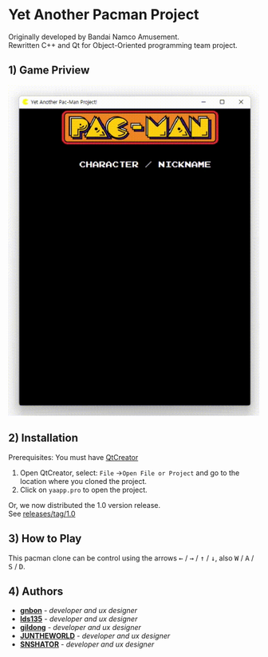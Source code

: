 # Yet Another Pacman Project

Originally developed by Bandai Namco Amusement.\
Rewritten C++ and Qt for Object-Oriented programming team project.

## 1) Game Priview

![](./demo.gif)

## 2) Installation

Prerequisites: You must have [QtCreator](https://www.qt.io/download)

1. Open QtCreator, select: `File` ->`Open File or Project` and go to the location where you cloned the project.
2. Click on `yaapp.pro` to open the project.

Or, we now distributed the 1.0 version release.\
See [releases/tag/1.0](https://github.com/OOPSanbo/yapp/releases/tag/v1.0)

## 3) How to Play

This pacman clone can be control using the arrows <kbd>&leftarrow;</kbd> / <kbd>&rightarrow;</kbd> / <kbd>&uparrow;</kbd> / <kbd>&downarrow;</kbd>, also <kbd>W</kbd> / <kbd>A</kbd> / <kbd>S</kbd> / <kbd>D</kbd>.

## 4) Authors

* **[gnbon](https://github.com/gnbon)** - *developer and ux designer*
* **[lds135](https://github.com/lds135)** - *developer and ux designer*
* **[gildong](https://github.com/d0422)** - *developer and ux designer*
* **[JUNTHEWORLD](https://github.com/junfuture1103)** - *developer and ux designer*
* **[SNSHATOR](https://github.com/SNSHATOR)** - *developer and ux designer*
